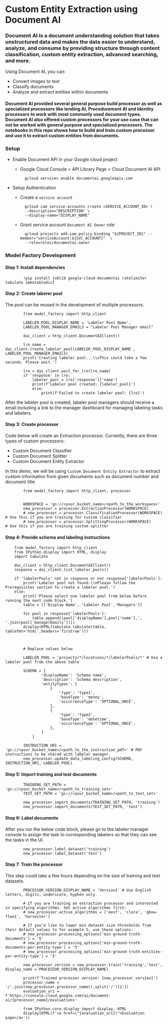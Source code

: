 # Custom Entity Extraction using Document AI

### Document AI is a document understanding solution that takes unstructured data and makes the data easier to understand, analyze, and consume by providing structure through content classification, custom entity extraction, advanced searching, and more.

Using Document AI, you can:

- Convert images to text
- Classify documents
- Analyze and extract entities within documents

#### Document AI provided several general purpose build processor as well as specialized processors like lending AI, Procedurement AI and Identity processors to work with most commonly used document types. Document AI also offered custom processors for your use case that can not be worked with general purpose and specialized processors. The notebooks in this repo shows how to build and train custom processor and use it to extract custom entities from documents. 


### Setup 

- Enable Document API in your Google cloud project
    - Google Cloud Console > API Library Page > Cloud Document AI API
        
            gcloud services enable documentai.googleapis.com
        
        
- Setup Authentication
    - Create a `service account`
        
            gcloud iam service-accounts create <SERVICE_ACCOUNT_ID> \
            --description="DESCRIPTION" \
            --display-name="DISPLAY_NAME"
        
    - Grant service account `Document AI Owner` role
        
            gcloud projects add-iam-policy-binding "${PROJECT_ID}" --member="serviceAccount:${SVC_ACCOUNT}"  \
            --role=roles/documentai.owner 
        
        
### Model Factory Development

#### Step 1: Install dependencies
        
        
            !pip install joblib google-cloud-documentai ratelimiter tabulate immutabledict
        
        
#### Step 2: Create laberer pool

The pool can be reused in the development of multiple processors. 

        
            from model_factory import http_client

            LABELER_POOL_DISPLAY_NAME = 'Labeler Pool Name',
            LABELER_POOL_MANAGER_EMAILS = "Labeler Pool Manager email"

            dai_client = http_client.DocumentAIClient()

            lro_name = dai_client.create_labeler_pool(LABELER_POOL_DISPLAY_NAME , LABELER_POOL_MANAGER_EMAILS)
            print('Creating labeler pool...\\nThis could take a few seconds. Please wait.')

            lro = dai_client.wait_for_lro(lro_name)
            if 'response' in lro:
                labeler_pool = lro['response']['name']
                print(f'Labeler pool created: {labeler_pool}')
                else:
                    print(f'Failed to create labeler pool: {lro}')
        

After the labeler pool is created, labeler pool managers should receive a email including a link to the manager dashboard for managing labeling tasks and labelers.


#### Step 3: Create processor

Code below will create an Extraction processor. Currently, there are three types of custom processors:

- Custom Document Classifier
- Custom Document Splitter 
- Custom Document Entity Extractor

In this demo, we will be using `Custom Document Entity Extractor` to extract custom information from given documents such as document number and document title

        
            from model_factory import http_client, processor

            
            WORKSPACE = 'gs://<your_bucket_name>/<path_to_the_workspace>'
            new_processor = processor.ExtractionProcessor(WORKSPACE)
            # new_processor = processor.ClassificationProcessor(WORKSPACE) # Use this if you are training for custom classifier
            # new_processor = processor.SplittingProcessor(WORKSPACE)      # Use this if you are training custom splitter
        
        
#### Step 4: Provide schema and labeling instructions

        
        from model_factory import http_client
        from IPython.display import HTML, display
        import tabulate

        dai_client = http_client.DocumentAIClient()
        response = dai_client.list_labeler_pools()

        if 'labelerPools' not in response or not response['labelerPools']:
            print('Labeler pool not found.\\nPlease follow the Prerequisites section to create a labeler pool.')
        else:
            print('Please select one labeler pool from below before running the next code block.')      
            table = [['Display Name', 'Labeler Pool','Managers']]

            for pool in response['labelerPools']:
                table.append([pool['displayName'],pool['name'],', '.join(pool['managerEmails'])])
            display(HTML(tabulate.tabulate(table, tablefmt='html',headers='firstrow')))
        
        
        
            # Replace values below

            LABELER_POOL = 'projects/*/locations/*/labelerPools/*' # Use a labeler pool from the above table

            SCHEMA = {
                    'displayName': 'Schema name',
                    'description': 'Schema description',
                    'entityTypes': [
                        {
                            'type': 'type1',
                            'baseType': 'money',
                            'occurrenceType': 'OPTIONAL_ONCE',
                        },
                        {
                            'type': 'type2',
                            'baseType': 'datetime',
                            'occurrenceType': 'OPTIONAL_ONCE',
                        },
                    ]
                }

            INSTRUCTION_URI = 'gs://<your_bucket_name>/<path_to_the_instruction_pdf>' # PDF instructions to be shared with labeler manager.
            new_processor.update_data_labeling_config(SCHEMA, INSTRUCTION_URI, LABELER_POOL)
        
        
#### Step 5: Import training and test documents

        
            TRAINING_SET_PATH = 'gs://<your_bucket_name>/<path_to_training_set>'
            TEST_SET_PATH = 'gs://<your_bucket_name>/<path_to_test_set>'

            new_processor.import_documents(TRAINING_SET_PATH, 'training')
            new_processor.import_documents(TEST_SET_PATH, 'test')
        
        
#### Step 6: Label documents

After you run the below code block, please go to the labeler manager console to assign the task to corresponding labelers so that they can see the tasks in the UI.

        
            new_processor.label_dataset('training')
            new_processor.label_dataset('test')
        
        
#### Step 7: Train the processor    

This step could take a few hours depending on the size of training and test datasets.

        
            PROCESSOR_VERSION_DISPLAY_NAME = 'Version1' # Use English letters, digits, underscore, hyphen only.

            # If you are training an extraction processor and interested in specifying algorithms. Set active algorithms first:
            # new_processor.active_algorithms = ['eesf', 'clara', 'gbow-flee1', 'harvester']

            # If you'd like to lower min dataset size thresholds from their default values to for example 5, use these options:
            # new_processor.processing_options['min-ground-truth-documents'] = '5'
            # new_processor.processing_options['min-ground-truth-documents-per-entity-type'] = '5'
            # new_processor.processing_options['min-ground-truth-entities-per-entity-type'] = '5'

            new_processor_version = new_processor.train('training','test', display_name = PROCESSOR_VERSION_DISPLAY_NAME)

            print(f'Trained processor version: {new_processor_version}')
            processor_name = '/'.join(new_processor.processor_name().split('/')[2:])
            evaluation_uri = f'https://console.cloud.google.com/ai/document-ai/{processor_name}/evaluations'

            from IPython.core.display import display, HTML
            display(HTML(f'<a href=\"{evaluation_uri}\">Evaluation page</a>'))
        
